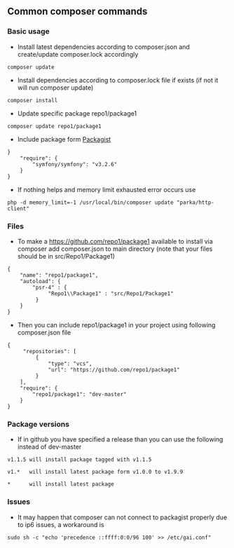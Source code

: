 ## Common composer commands
### Basic usage
- Install latest dependencies according to composer.json and create/update composer.lock accordingly
```
composer update
```

- Install dependencies according to composer.lock file if exists (if not it will run composer update)
```
composer install
```

- Update specific package repo1/package1
```
composer update repo1/package1
```

- Include package form [Packagist](https://packagist.org/)
```
}
    "require": {
        "symfony/symfony": "v3.2.6"
    }
}
```

- If nothing helps and memory limit exhausted error occurs use
```
php -d memory_limit=-1 /usr/local/bin/composer update "parka/http-client"
```

### Files
- To make a https://github.com/repo1/package1 available to install via composer add composer.json to main directory (note that your files should be in src/Repo1/Package1)
```
{
    "name": "repo1/package1",
    "autoload": {
        "psr-4" : {
             "Repo1\\Package1" : "src/Repo1/Package1"
         }
    }
}
```

- Then you can include repo1/package1 in your project using following composer.json file 
```
{
     "repositories": [
         {
             "type": "vcs",
             "url": "https://github.com/repo1/package1"
         }
    ],
    "require": {
        "repo1/package1": "dev-master"
    }
}
```

### Package versions
- If in github you have specified a release than you can use the following instead of dev-master
```
v1.1.5 will install package tagged with v1.1.5

v1.*   will install latest package form v1.0.0 to v1.9.9

*      will install latest package
```

### Issues
- It may happen that composer can not connect to packagist properly due to ip6 issues, a workaround is
```
sudo sh -c "echo 'precedence ::ffff:0:0/96 100' >> /etc/gai.conf"
```
